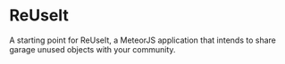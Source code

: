# ReUseIt

A starting point for ReUseIt, a MeteorJS application that intends to share garage unused objects with your community. 
```
